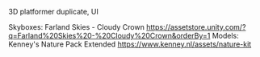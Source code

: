 3D platformer duplicate, UI

Skyboxes: Farland Skies - Cloudy Crown https://assetstore.unity.com/?q=Farland%20Skies%20-%20Cloudy%20Crown&orderBy=1
Models: Kenney's Nature Pack Extended https://www.kenney.nl/assets/nature-kit